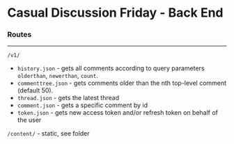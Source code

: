 # Casual Discussion Friday - Back End

### Routes

***

```/v1/```

* ```history.json``` - gets all comments according to query parameters ```olderthan```, ```newerthan```, ```count```.
* ```commenttree.json``` - gets comments older than the nth top-level comment (default 50).
* ```thread.json``` - gets the latest thread
* ```comment.json``` - gets a specific comment by id
* ```token.json``` - gets new access token and/or refresh token on behalf of the user

```/content/``` - static, see folder

